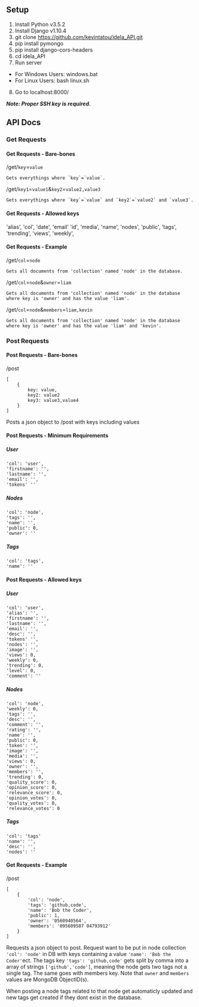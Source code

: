 ## Setup
1. Install Python v3.5.2
2. Install Django v1.10.4
3. git clone https://github.com/kevintatou/idela_API.git
4. pip install pymongo
5. pip install django-cors-headers
6. cd idela_API
7. Run server
  * For Windows Users: windows.bat
  * For Linux Users: bash linux.sh
8. Go to localhost:8000/

***Note: Proper SSH key is required.***

## API Docs
### Get Requests
#### Get Requests - Bare-bones
/get/`key`=`value` 
```
Gets everythings where `key`=`value`.
```
/get/`key1`=`value1`&`key2`=`value2,value3`
```
Gets everythings where `key`=`value` and `key2`=`value2` and `value3`.
```
#### Get Requests - Allowed keys
'alias',
'col',
'date',
'email'
'id',
'media',
'name',
'nodes',
'public',
'tags',
'trending',
'views',
'weekly',
#### Get Requests - Example
/get/`col`=`node`
```
Gets all documents from 'collection' named 'node' in the database.
```
/get/`col`=`node`&`owner`=`liam`
```
Gets all documents from 'collection' named 'node' in the database 
where key is 'owner' and has the value 'liam'.
```
/get/`col`=`node`&`members`=`liam,kevin`
```
Gets all documents from 'collection' named 'node' in the database 
where key is 'owner' and has the value 'liam' and 'kevin'.
```

### Post Requests
#### Post Requests - Bare-bones
/post 
```
[
    {
        key: value,
        key2: value2
        key3: value3,value4
    }
]
```
Posts a json object to /post with keys including values
#### Post Requests - Minimum Requirements
##### User
```
'col': 'user',
'firstname': '',
'lastname': '',
'email': '',
'tokens' ''
```
##### Nodes
```
'col': 'node',
'tags': '',
'name': '',
'public': 0,
'owner': ''
```
##### Tags
```
'col': 'tags',
'name': ''
```
#### Post Requests - Allowed keys
##### User
```
'col': 'user',
'alias': '',
'firstname': '',
'lastname': '',
'email': '',
'desc': '',
'tokens' '',
'nodes': '',
'image': '',
'views': 0,
'weekly': 0,
'trending': 0,
'level': 0,
'comment': ''
```
##### Nodes
```
'col': 'node',
'weekly': 0,
'tags': '',
'desc': '',
'comment': '',
'rating': '',
'name': '',
'public': 0,
'token': '',
'image': '',
'media': '',
'views': 0,
'owner': '',
'members': '',
'trending': 0,
'quality_score': 0,
'opinion_score': 0,
'relevance_score': 0,
'opinion_votes': 0,
'quality_votes': 0,
'relevance_votes': 0
```
##### Tags
```
'col': 'tags'
'name': '',
'desc': '',
'nodes': ''
```
#### Get Requests - Example
/post
```
[
    {
        'col': 'node',
        'tags': 'github,code',
        'name': 'Bob the Coder',
        'public': 1,
        'owner': '0560940564',
        'members': '095609507 04793912'
    }
]
```
Requests a json object to post. Request want to be put in node collection `'col': 'node'` in DB with keys containing a value `'name': 'Bob the Coder'`ect. The tags key `'tags': 'github,code'` gets split by comma into a array of strings `['github','code']`, meaning the node gets two tags not a single tag. The same goes with members key. Note that `owner` and `members` values are MongoDB ObjectID(s).

When posting a node tags related to that node get automaticly updated and new tags get created if they dont exist in the database.
